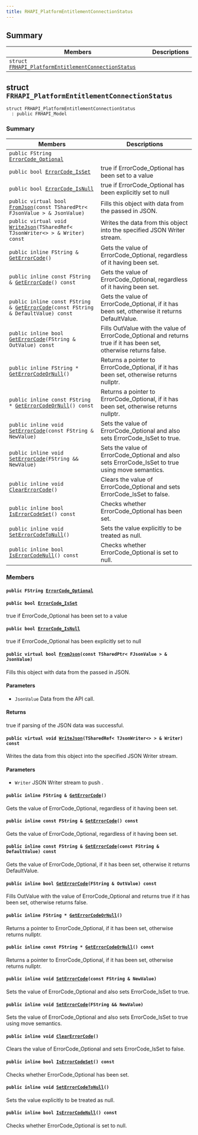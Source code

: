 ```yaml
---
title: RHAPI_PlatformEntitlementConnectionStatus
---
```


## Summary

 Members                        | Descriptions                                
--------------------------------|---------------------------------------------
`struct `[`FRHAPI_PlatformEntitlementConnectionStatus`](#structFRHAPI__PlatformEntitlementConnectionStatus) | 

## struct `FRHAPI_PlatformEntitlementConnectionStatus` <a id="structFRHAPI__PlatformEntitlementConnectionStatus"></a>

```
struct FRHAPI_PlatformEntitlementConnectionStatus
  : public FRHAPI_Model
```

### Summary

 Members                        | Descriptions                                
--------------------------------|---------------------------------------------
`public FString `[`ErrorCode_Optional`](#structFRHAPI__PlatformEntitlementConnectionStatus_1a74898055de39aa06e9b3c309e27e2806) | 
`public bool `[`ErrorCode_IsSet`](#structFRHAPI__PlatformEntitlementConnectionStatus_1aa731f1fb411477a424576b2cd02bfd5f) | true if ErrorCode_Optional has been set to a value
`public bool `[`ErrorCode_IsNull`](#structFRHAPI__PlatformEntitlementConnectionStatus_1afe7812aa508fdbde844b6c394f9befb2) | true if ErrorCode_Optional has been explicitly set to null
`public virtual bool `[`FromJson`](#structFRHAPI__PlatformEntitlementConnectionStatus_1a174896ae1530a5d34d23590a9798ec48)`(const TSharedPtr< FJsonValue > & JsonValue)` | Fills this object with data from the passed in JSON.
`public virtual void `[`WriteJson`](#structFRHAPI__PlatformEntitlementConnectionStatus_1a84fdd7d90a0624c115c3c49e532763b0)`(TSharedRef< TJsonWriter<> > & Writer) const` | Writes the data from this object into the specified JSON Writer stream.
`public inline FString & `[`GetErrorCode`](#structFRHAPI__PlatformEntitlementConnectionStatus_1a4fc19c1ccb8441a34b97966e8ee5909b)`()` | Gets the value of ErrorCode_Optional, regardless of it having been set.
`public inline const FString & `[`GetErrorCode`](#structFRHAPI__PlatformEntitlementConnectionStatus_1abccb6409eb1c5b578b6f609082db3b8f)`() const` | Gets the value of ErrorCode_Optional, regardless of it having been set.
`public inline const FString & `[`GetErrorCode`](#structFRHAPI__PlatformEntitlementConnectionStatus_1a6544ebb22b6b95f729c5e437f0b85c8d)`(const FString & DefaultValue) const` | Gets the value of ErrorCode_Optional, if it has been set, otherwise it returns DefaultValue.
`public inline bool `[`GetErrorCode`](#structFRHAPI__PlatformEntitlementConnectionStatus_1a3f9cbd5c7cfdc26fd1552be32de57bd9)`(FString & OutValue) const` | Fills OutValue with the value of ErrorCode_Optional and returns true if it has been set, otherwise returns false.
`public inline FString * `[`GetErrorCodeOrNull`](#structFRHAPI__PlatformEntitlementConnectionStatus_1a3f1fdff1984bea859ecc74e4e295ebd5)`()` | Returns a pointer to ErrorCode_Optional, if it has been set, otherwise returns nullptr.
`public inline const FString * `[`GetErrorCodeOrNull`](#structFRHAPI__PlatformEntitlementConnectionStatus_1a30d17007f38b1a54563399089244440b)`() const` | Returns a pointer to ErrorCode_Optional, if it has been set, otherwise returns nullptr.
`public inline void `[`SetErrorCode`](#structFRHAPI__PlatformEntitlementConnectionStatus_1ae8a18d6fc9311c81f08988e927e937fd)`(const FString & NewValue)` | Sets the value of ErrorCode_Optional and also sets ErrorCode_IsSet to true.
`public inline void `[`SetErrorCode`](#structFRHAPI__PlatformEntitlementConnectionStatus_1aa155b0d2524120e737b79aa94b2b2be5)`(FString && NewValue)` | Sets the value of ErrorCode_Optional and also sets ErrorCode_IsSet to true using move semantics.
`public inline void `[`ClearErrorCode`](#structFRHAPI__PlatformEntitlementConnectionStatus_1af7063855411d06bbbae9dc3153e006c2)`()` | Clears the value of ErrorCode_Optional and sets ErrorCode_IsSet to false.
`public inline bool `[`IsErrorCodeSet`](#structFRHAPI__PlatformEntitlementConnectionStatus_1a64dfe96cfcb9acc8fae431539a954d3b)`() const` | Checks whether ErrorCode_Optional has been set.
`public inline void `[`SetErrorCodeToNull`](#structFRHAPI__PlatformEntitlementConnectionStatus_1adc16d719e1ef7a260113e7109d76873b)`()` | Sets the value explicitly to be treated as null.
`public inline bool `[`IsErrorCodeNull`](#structFRHAPI__PlatformEntitlementConnectionStatus_1a5f48e194d3b91ef921e15328ea4b486c)`() const` | Checks whether ErrorCode_Optional is set to null.

### Members

#### `public FString `[`ErrorCode_Optional`](#structFRHAPI__PlatformEntitlementConnectionStatus_1a74898055de39aa06e9b3c309e27e2806) <a id="structFRHAPI__PlatformEntitlementConnectionStatus_1a74898055de39aa06e9b3c309e27e2806"></a>

#### `public bool `[`ErrorCode_IsSet`](#structFRHAPI__PlatformEntitlementConnectionStatus_1aa731f1fb411477a424576b2cd02bfd5f) <a id="structFRHAPI__PlatformEntitlementConnectionStatus_1aa731f1fb411477a424576b2cd02bfd5f"></a>

true if ErrorCode_Optional has been set to a value

#### `public bool `[`ErrorCode_IsNull`](#structFRHAPI__PlatformEntitlementConnectionStatus_1afe7812aa508fdbde844b6c394f9befb2) <a id="structFRHAPI__PlatformEntitlementConnectionStatus_1afe7812aa508fdbde844b6c394f9befb2"></a>

true if ErrorCode_Optional has been explicitly set to null

#### `public virtual bool `[`FromJson`](#structFRHAPI__PlatformEntitlementConnectionStatus_1a174896ae1530a5d34d23590a9798ec48)`(const TSharedPtr< FJsonValue > & JsonValue)` <a id="structFRHAPI__PlatformEntitlementConnectionStatus_1a174896ae1530a5d34d23590a9798ec48"></a>

Fills this object with data from the passed in JSON.

#### Parameters
* `JsonValue` Data from the API call.

#### Returns
true if parsing of the JSON data was successful.

#### `public virtual void `[`WriteJson`](#structFRHAPI__PlatformEntitlementConnectionStatus_1a84fdd7d90a0624c115c3c49e532763b0)`(TSharedRef< TJsonWriter<> > & Writer) const` <a id="structFRHAPI__PlatformEntitlementConnectionStatus_1a84fdd7d90a0624c115c3c49e532763b0"></a>

Writes the data from this object into the specified JSON Writer stream.

#### Parameters
* `Writer` JSON Writer stream to push .

#### `public inline FString & `[`GetErrorCode`](#structFRHAPI__PlatformEntitlementConnectionStatus_1a4fc19c1ccb8441a34b97966e8ee5909b)`()` <a id="structFRHAPI__PlatformEntitlementConnectionStatus_1a4fc19c1ccb8441a34b97966e8ee5909b"></a>

Gets the value of ErrorCode_Optional, regardless of it having been set.

#### `public inline const FString & `[`GetErrorCode`](#structFRHAPI__PlatformEntitlementConnectionStatus_1abccb6409eb1c5b578b6f609082db3b8f)`() const` <a id="structFRHAPI__PlatformEntitlementConnectionStatus_1abccb6409eb1c5b578b6f609082db3b8f"></a>

Gets the value of ErrorCode_Optional, regardless of it having been set.

#### `public inline const FString & `[`GetErrorCode`](#structFRHAPI__PlatformEntitlementConnectionStatus_1a6544ebb22b6b95f729c5e437f0b85c8d)`(const FString & DefaultValue) const` <a id="structFRHAPI__PlatformEntitlementConnectionStatus_1a6544ebb22b6b95f729c5e437f0b85c8d"></a>

Gets the value of ErrorCode_Optional, if it has been set, otherwise it returns DefaultValue.

#### `public inline bool `[`GetErrorCode`](#structFRHAPI__PlatformEntitlementConnectionStatus_1a3f9cbd5c7cfdc26fd1552be32de57bd9)`(FString & OutValue) const` <a id="structFRHAPI__PlatformEntitlementConnectionStatus_1a3f9cbd5c7cfdc26fd1552be32de57bd9"></a>

Fills OutValue with the value of ErrorCode_Optional and returns true if it has been set, otherwise returns false.

#### `public inline FString * `[`GetErrorCodeOrNull`](#structFRHAPI__PlatformEntitlementConnectionStatus_1a3f1fdff1984bea859ecc74e4e295ebd5)`()` <a id="structFRHAPI__PlatformEntitlementConnectionStatus_1a3f1fdff1984bea859ecc74e4e295ebd5"></a>

Returns a pointer to ErrorCode_Optional, if it has been set, otherwise returns nullptr.

#### `public inline const FString * `[`GetErrorCodeOrNull`](#structFRHAPI__PlatformEntitlementConnectionStatus_1a30d17007f38b1a54563399089244440b)`() const` <a id="structFRHAPI__PlatformEntitlementConnectionStatus_1a30d17007f38b1a54563399089244440b"></a>

Returns a pointer to ErrorCode_Optional, if it has been set, otherwise returns nullptr.

#### `public inline void `[`SetErrorCode`](#structFRHAPI__PlatformEntitlementConnectionStatus_1ae8a18d6fc9311c81f08988e927e937fd)`(const FString & NewValue)` <a id="structFRHAPI__PlatformEntitlementConnectionStatus_1ae8a18d6fc9311c81f08988e927e937fd"></a>

Sets the value of ErrorCode_Optional and also sets ErrorCode_IsSet to true.

#### `public inline void `[`SetErrorCode`](#structFRHAPI__PlatformEntitlementConnectionStatus_1aa155b0d2524120e737b79aa94b2b2be5)`(FString && NewValue)` <a id="structFRHAPI__PlatformEntitlementConnectionStatus_1aa155b0d2524120e737b79aa94b2b2be5"></a>

Sets the value of ErrorCode_Optional and also sets ErrorCode_IsSet to true using move semantics.

#### `public inline void `[`ClearErrorCode`](#structFRHAPI__PlatformEntitlementConnectionStatus_1af7063855411d06bbbae9dc3153e006c2)`()` <a id="structFRHAPI__PlatformEntitlementConnectionStatus_1af7063855411d06bbbae9dc3153e006c2"></a>

Clears the value of ErrorCode_Optional and sets ErrorCode_IsSet to false.

#### `public inline bool `[`IsErrorCodeSet`](#structFRHAPI__PlatformEntitlementConnectionStatus_1a64dfe96cfcb9acc8fae431539a954d3b)`() const` <a id="structFRHAPI__PlatformEntitlementConnectionStatus_1a64dfe96cfcb9acc8fae431539a954d3b"></a>

Checks whether ErrorCode_Optional has been set.

#### `public inline void `[`SetErrorCodeToNull`](#structFRHAPI__PlatformEntitlementConnectionStatus_1adc16d719e1ef7a260113e7109d76873b)`()` <a id="structFRHAPI__PlatformEntitlementConnectionStatus_1adc16d719e1ef7a260113e7109d76873b"></a>

Sets the value explicitly to be treated as null.

#### `public inline bool `[`IsErrorCodeNull`](#structFRHAPI__PlatformEntitlementConnectionStatus_1a5f48e194d3b91ef921e15328ea4b486c)`() const` <a id="structFRHAPI__PlatformEntitlementConnectionStatus_1a5f48e194d3b91ef921e15328ea4b486c"></a>

Checks whether ErrorCode_Optional is set to null.

